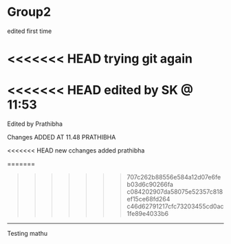 # Group2

edited first time

<<<<<<< HEAD
trying git again
=======
<<<<<<< HEAD
edited by SK @ 11:53
=======
Edited by Prathibha

Changes ADDED AT 11.48 PRATHIBHA

<<<<<<< HEAD
new cchanges added prathibha

=======
>>>>>>> 707c262b88556e584a12d07e6feb03d6c90266fa
>>>>>>> c084202907da58075e52357c818ef15ce68fd264
>>>>>>> c46d62791217cfc73203455cd0ac1fe89e4033b6
___________________________________________
Testing mathu